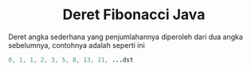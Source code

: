 <div align = "center">
  <h1>Deret Fibonacci Java</h1>
</div>

Deret angka sederhana yang penjumlahannya diperoleh dari dua angka sebelumnya, contohnya adalah seperti ini 
```java
0, 1, 1, 2, 3, 5, 8, 13, 21, ...dst
```

